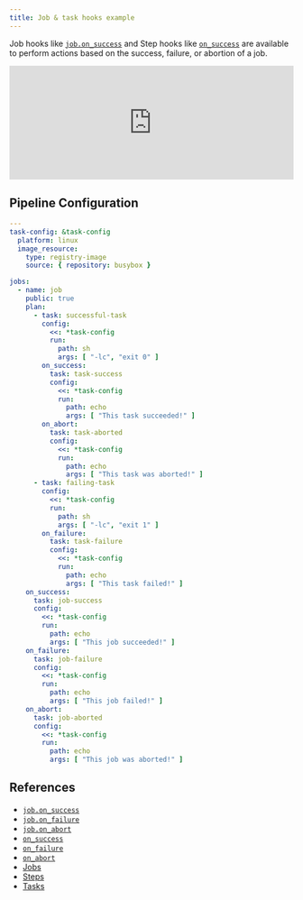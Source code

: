```yaml
---
title: Job & task hooks example
---
```


Job hooks like [`job.on_success`](https://concourse-ci.org/jobs.html#schema.job.on_success) and Step hooks like [
`on_success`](https://concourse-ci.org/on-success-step.html#schema.on_success) are available to perform actions based on
the success, failure, or abortion of a job.

<div>
  <div style="position:relative;padding-top:40%;">
    <iframe src="https://ci.concourse-ci.org/teams/examples/pipelines/hooks" allowfullscreen
      style="position:absolute;top:0;left:0;width:100%;height:100%;border:0"></iframe>
  </div>
</div>

## Pipeline Configuration

```yaml
---
task-config: &task-config
  platform: linux
  image_resource:
    type: registry-image
    source: { repository: busybox }

jobs:
  - name: job
    public: true
    plan:
      - task: successful-task
        config:
          <<: *task-config
          run:
            path: sh
            args: [ "-lc", "exit 0" ]
        on_success:
          task: task-success
          config:
            <<: *task-config
            run:
              path: echo
              args: [ "This task succeeded!" ]
        on_abort:
          task: task-aborted
          config:
            <<: *task-config
            run:
              path: echo
              args: [ "This task was aborted!" ]
      - task: failing-task
        config:
          <<: *task-config
          run:
            path: sh
            args: [ "-lc", "exit 1" ]
        on_failure:
          task: task-failure
          config:
            <<: *task-config
            run:
              path: echo
              args: [ "This task failed!" ]
    on_success:
      task: job-success
      config:
        <<: *task-config
        run:
          path: echo
          args: [ "This job succeeded!" ]
    on_failure:
      task: job-failure
      config:
        <<: *task-config
        run:
          path: echo
          args: [ "This job failed!" ]
    on_abort:
      task: job-aborted
      config:
        <<: *task-config
        run:
          path: echo
          args: [ "This job was aborted!" ]
```

## References

* [`job.on_success`](https://concourse-ci.org/jobs.html#schema.job.on_success)
* [`job.on_failure`](https://concourse-ci.org/jobs.html#schema.job.on_failure)
* [`job.on_abort`](https://concourse-ci.org/jobs.html#schema.job.on_abort)
* [`on_success`](https://concourse-ci.org/on-success-step.html#schema.on_success)
* [`on_failure`](https://concourse-ci.org/on-failure-hook.html#schema.on_failure)
* [`on_abort`](https://concourse-ci.org/on-abort-hook.html#schema.on_abort)
* [Jobs](https://concourse-ci.org/jobs.html)
* [Steps](https://concourse-ci.org/steps.html)
* [Tasks](https://concourse-ci.org/tasks.html)